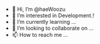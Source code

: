- 👋 Hi, I’m @haeWoozu
- 👀 I’m interested in Development.!
- 🌱 I’m currently learning ...
- 💞️ I’m looking to collaborate on ...
- 📫 How to reach me ...

<!---
haeWoozu/haeWoozu is a ✨ special ✨ repository because its `README.md` (this file) appears on your GitHub profile.
You can click the Preview link to take a look at your changes.
--->
